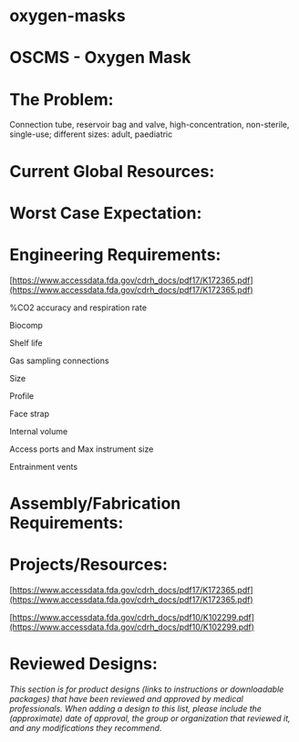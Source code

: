 # oxygen-masks

# OSCMS - Oxygen Mask

# The Problem:

Connection tube, reservoir bag and valve, high-concentration, non-sterile, single-use; different sizes: adult, paediatric

# Current Global Resources:

# Worst Case Expectation:

# Engineering Requirements:

[https://www.accessdata.fda.gov/cdrh_docs/pdf17/K172365.pdf](https://www.accessdata.fda.gov/cdrh_docs/pdf17/K172365.pdf)

%CO2 accuracy and respiration rate

Biocomp

Shelf life

Gas sampling connections

Size

Profile

Face strap

Internal volume

Access ports and Max instrument size

Entrainment vents

# Assembly/Fabrication Requirements:

# Projects/Resources:

[https://www.accessdata.fda.gov/cdrh_docs/pdf17/K172365.pdf](https://www.accessdata.fda.gov/cdrh_docs/pdf17/K172365.pdf)

[https://www.accessdata.fda.gov/cdrh_docs/pdf10/K102299.pdf](https://www.accessdata.fda.gov/cdrh_docs/pdf10/K102299.pdf)

# Reviewed Designs:

*This section is for product designs (links to instructions or downloadable packages) that have been reviewed and approved by medical professionals. When adding a design to this list, please include the (approximate) date of approval, the group or organization that reviewed it, and any modifications they recommend.*